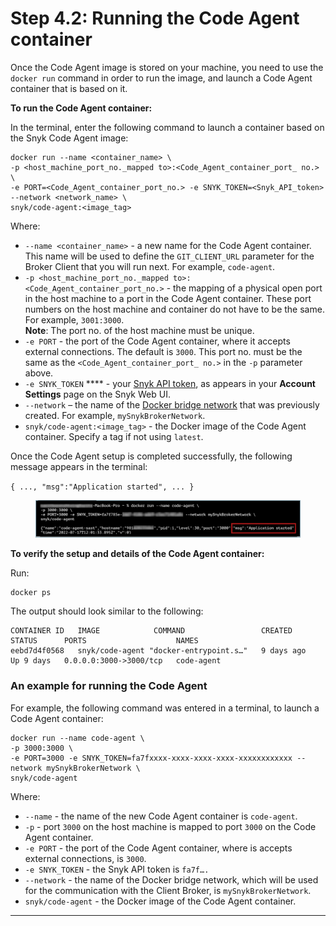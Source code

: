 # Step 4.2: Running the Code Agent container

Once the Code Agent image is stored on your machine, you need to use the `docker run` command in order to run the image, and launch a Code Agent container that is based on it.

**To run the Code Agent container:**

In the terminal, enter the following command to launch a container based on the Snyk Code Agent image:

```
docker run --name <container_name> \
-p <host_machine_port_no._mapped to>:<Code_Agent_container_port_ no.> \
-e PORT=<Code_Agent_container_port_no.> -e SNYK_TOKEN=<Snyk_API_token> --network <network_name> \
snyk/code-agent:<image_tag>
```

Where:

* `--name <container_name>` - a new name for the Code Agent container. This name will be used to define the `GIT_CLIENT_URL` parameter for the Broker Client that you will run next. For example, `code-agent`.
* `-p <host_machine_port_no._mapped to>:<Code_Agent_container_port_no.>` - the mapping of a physical open port in the host machine to a port in the Code Agent container. These port numbers on the host machine and container do not have to be the same. For example, `3001:3000`.\
  **Note**: The port no. of the host machine must be unique.
* `-e PORT` - the port of the Code Agent container, where it accepts external connections. The default is `3000`. This port no. must be the same as the `<Code_Agent_container_port_ no.>` in the `-p` parameter above.
* `-e SNYK_TOKEN` \*\*\*\* - your [Snyk API token](https://docs.snyk.io/features/snyk-broker/snyk-broker-code-agent/setting-up-the-code-agent-broker-client-deployment/step-1-obtaining-the-required-tokens-for-the-setup-procedure/obtaining-your-snyk-api-token), as appears in your **Account Settings** page on the Snyk Web UI.
* `--network` – the name of the [Docker bridge network](https://docs.snyk.io/features/snyk-broker/snyk-broker-code-agent/setting-up-the-code-agent-broker-client-deployment/step-3-creating-a-network-for-the-broker-client-and-code-agent-communication) that was previously created. For example, `mySnykBrokerNetwork`.
* `snyk/code-agent:<image_tag>` - the Docker image of the Code Agent container. Specify a tag if not using `latest`.

Once the Code Agent setup is completed successfully, the following message appears in the terminal:

`{ ..., "msg":"Application started", ... }`

<figure><img src="../../../../../../.gitbook/assets/Code Agent - Exmaple - success.png" alt=""><figcaption></figcaption></figure>

**To verify the setup and details of the Code Agent container:**

Run:

```
docker ps
```

The output should look similar to the following:

```
CONTAINER ID   IMAGE            COMMAND                 CREATED      STATUS      PORTS                    NAMES
eebd7d4f0568   snyk/code-agent "docker-entrypoint.s…"   9 days ago   Up 9 days   0.0.0.0:3000->3000/tcp   code-agent
```

### An example **for** running the Code Agent

For example, the following command was entered in a terminal, to launch a Code Agent container:

```
docker run --name code-agent \
-p 3000:3000 \
-e PORT=3000 -e SNYK_TOKEN=fa7fxxxx-xxxx-xxxx-xxxx-xxxxxxxxxxxx --network mySnykBrokerNetwork \
snyk/code-agent
```

Where:

* `--name` - the name of the new Code Agent container is `code-agent`.
* `-p` - port `3000` on the host machine is mapped to port `3000` on the Code Agent container.
* `-e PORT` - the port of the Code Agent container, where is accepts external connections, is `3000`.
* `-e SNYK_TOKEN` - the Snyk API token is `fa7f….`
* `--network` - the name of the Docker bridge network, which will be used for the communication with the Client Broker, is `mySnykBrokerNetwork`.
* `snyk/code-agent` - the Docker image of the Code Agent container.

***
